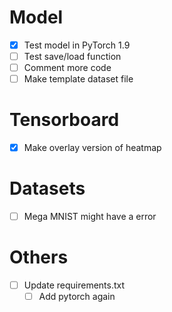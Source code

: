 # Model
- [x] Test model in PyTorch 1.9
- [ ] Test save/load function
- [ ] Comment more code
- [ ] Make template dataset file

# Tensorboard 
- [x] Make overlay version of heatmap

# Datasets
- [ ] Mega MNIST might have a error

# Others
- [ ] Update requirements.txt
    - [ ] Add pytorch again 
